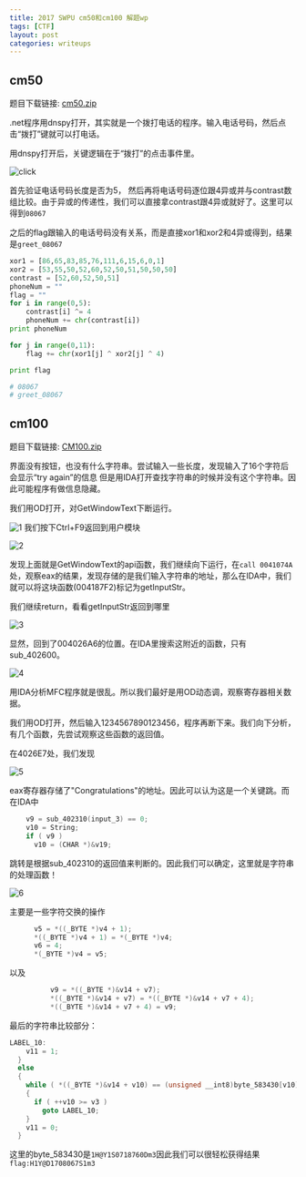 ```yaml
---
title: 2017 SWPU cm50和cm100 解题wp
tags: [CTF]
layout: post
categories: writeups
---
```


## cm50

题目下载链接: [cm50.zip](http://od7mpc53s.bkt.clouddn.com/2017-swpu-cm50.zip)

.net程序用dnspy打开，其实就是一个拨打电话的程序。输入电话号码，然后点击“拨打”键就可以打电话。

用dnspy打开后，关键逻辑在于“拨打”的点击事件里。

![click](http://od7mpc53s.bkt.clouddn.com/2017-swpu-click.png)

首先验证电话号码长度是否为5， 然后再将电话号码逐位跟4异或并与contrast数组比较。由于异或的传递性，我们可以直接拿contrast跟4异或就好了。这里可以得到`08067`

之后的flag跟输入的电话号码没有关系，而是直接xor1和xor2和4异或得到，结果是`greet_08067`

``` python 
xor1 = [86,65,83,85,76,111,6,15,6,0,1]
xor2 = [53,55,50,52,60,52,50,51,50,50,50]
contrast = [52,60,52,50,51]
phoneNum = ""
flag = ""
for i in range(0,5):
    contrast[i] ^= 4
    phoneNum += chr(contrast[i])
print phoneNum

for j in range(0,11):
    flag += chr(xor1[j] ^ xor2[j] ^ 4)

print flag

# 08067
# greet_08067
```

## cm100


题目下载链接: [CM100.zip](http://od7mpc53s.bkt.clouddn.com/2017-swpu-CM100.zip)

界面没有按钮，也没有什么字符串。尝试输入一些长度，发现输入了16个字符后会显示“try again”的信息
但是用IDA打开查找字符串的时候并没有这个字符串。因此可能程序有做信息隐藏。

我们用OD打开，对GetWindowText下断运行。

![1](http://od7mpc53s.bkt.clouddn.com/2017-swpu-1.png)
我们按下Ctrl+F9返回到用户模块

![2](http://od7mpc53s.bkt.clouddn.com/2017-swpu-2.png)

发现上面就是GetWindowText的api函数，我们继续向下运行，在`call 0041074A`处，观察eax的结果，发现存储的是我们输入字符串的地址，那么在IDA中，我们就可以将这块函数(004187F2)标记为getInputStr。

我们继续return，看看getInputStr返回到哪里

![3](http://od7mpc53s.bkt.clouddn.com/2017-swpu-3.png)

显然，回到了004026A6的位置。在IDA里搜索这附近的函数，只有sub_402600。

![4](http://od7mpc53s.bkt.clouddn.com/2017-swpu-4.png)

用IDA分析MFC程序就是很乱。所以我们最好是用OD动态调，观察寄存器相关数据。

我们用OD打开，然后输入1234567890123456，程序再断下来。我们向下分析，有几个函数，先尝试观察这些函数的返回值。

在4026E7处，我们发现

![5](http://od7mpc53s.bkt.clouddn.com/2017-swpu-5.png)

eax寄存器存储了"Congratulations"的地址。因此可以认为这是一个关键跳。而在IDA中

```c
    v9 = sub_402310(input_3) == 0;
    v10 = String;
    if ( v9 )
      v10 = (CHAR *)&v19;
```
跳转是根据sub_402310的返回值来判断的。因此我们可以确定，这里就是字符串的处理函数！

![6](http://od7mpc53s.bkt.clouddn.com/2017-swpu-6.png)

主要是一些字符交换的操作

``` c
      v5 = *((_BYTE *)v4 + 1);
      *((_BYTE *)v4 + 1) = *(_BYTE *)v4;
      v6 = 4;
      *(_BYTE *)v4 = v5;
```
以及

```c
          v9 = *((_BYTE *)&v14 + v7);
          *((_BYTE *)&v14 + v7) = *((_BYTE *)&v14 + v7 + 4);
          *((_BYTE *)&v14 + v7 + 4) = v9;
```
最后的字符串比较部分：

``` c
LABEL_10:
    v11 = 1;
  }
  else
  {
    while ( *((_BYTE *)&v14 + v10) == (unsigned __int8)byte_583430[v10] )
    {
      if ( ++v10 >= v3 )
        goto LABEL_10;
    }
    v11 = 0;
  }
```
这里的byte_583430是`1H@Y1S0718760Dm3`因此我们可以很轻松获得结果
`flag:H1Y@D1708067S1m3`